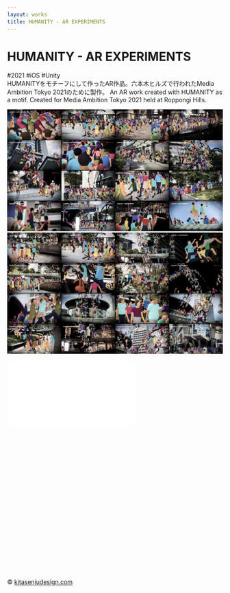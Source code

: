 ```yaml
---
layout: works
title: HUMANITY - AR EXPERIMENTS
---
```


# HUMANITY - AR EXPERIMENTS

<div class="tags">#2021 #iOS #Unity</div>

<div class="description">
HUMANITYをモチーフにして作ったAR作品。六本木ヒルズで行われたMedia Ambition Tokyo 2021のために製作。
An AR work created with HUMANITY as a motif. Created for Media Ambition Tokyo 2021 held at Roppongi Hills.
</div>

![01](./img/humanity01.png)
![02](./img/humanity02.png)


<div class="video" style="padding: 0 0 70%;">
<iframe src="//player.vimeo.com/video/559796265" frameborder="0" webkitAllowFullScreen mozallowfullscreen allowFullScreen></iframe>
</div>

<div class="footer">
  &copy; <a href="https://kitasenjudesign.com">kitasenjudesign.com</a>
</div>
